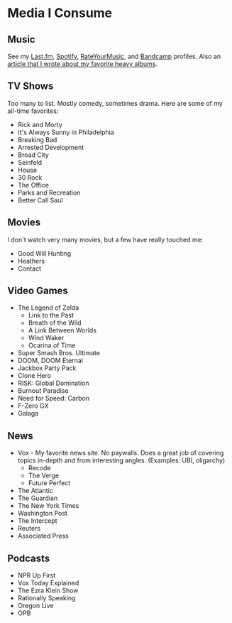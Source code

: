 # Media I Consume

## Music

See my [Last.fm](https://www.last.fm/user/elias-jackson2), [Spotify](https://open.spotify.com/user/l4xz9k88ino2imr81wom61l1y?si=ed7c38cd80c34098), [RateYourMusic](https://rateyourmusic.com/~ejackson), and [Bandcamp](https://bandcamp.com/eliasjackson) profiles. Also an [article that I wrote about my favorite heavy albums](https://eliasjackson.medium.com/must-listen-dark-and-heavy-albums-a188670a6007).

## TV Shows

Too many to list. Mostly comedy, sometimes drama. Here are some of my all-time favorites:

- Rick and Morty
- It's Always Sunny in Philadelphia
- Breaking Bad
- Arrested Development
- Broad City
- Seinfeld
- House
- 30 Rock
- The Office
- Parks and Recreation
- Better Call Saul

## Movies

I don't watch very many movies, but a few have really touched me:

- Good Will Hunting
- Heathers
- Contact

## Video Games

- The Legend of Zelda
  - Link to the Past
  - Breath of the Wild
  - A Link Between Worlds
  - Wind Waker
  - Ocarina of Time
- Super Smash Bros. Ultimate
- DOOM, DOOM Eternal
- Jackbox Party Pack
- Clone Hero
- RISK: Global Domination
- Burnout Paradise
- Need for Speed: Carbon
- F-Zero GX
- Galaga

## News

- Vox - My favorite news site. No paywalls. Does a great job of covering topics in-depth and from interesting angles. (Examples: UBI, oligarchy)
  - Recode
  - The Verge
  - Future Perfect
- The Atlantic
- The Guardian
- The New York Times
- Washington Post
- The Intercept
- Reuters
- Associated Press

## Podcasts

- NPR Up First
- Vox Today Explained
- The Ezra Klein Show
- Rationally Speaking
- Oregon Live
- OPB
